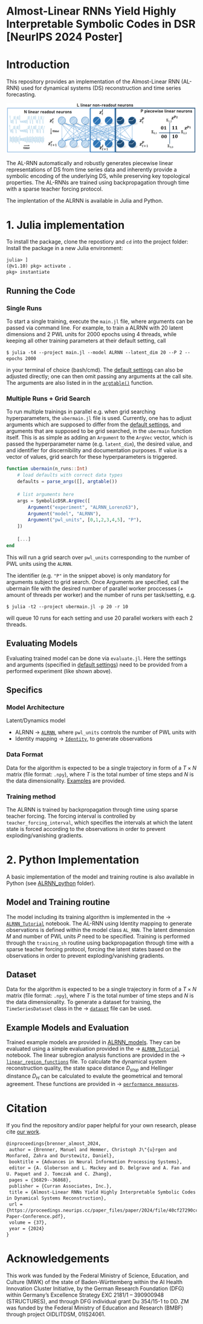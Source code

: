 # Almost-Linear RNNs Yield Highly Interpretable Symbolic Codes in DSR [NeurIPS 2024 Poster]

# Introduction
This repository provides an implementation of the Almost-Linear RNN (AL-RNN) used for dynamical systems (DS) reconstruction and time series forecasting. 

![alt text](figures/ALRNN.PNG)

The AL-RNN automatically and robustly generates piecewise linear representations of DS from time series data and inherently provide a symbolic encoding of the underlying DS, while preserving key topological properties. The AL-RNNs are trained using backpropagation through time with a sparse teacher forcing protocol.

The implentation of the ALRNN is available in Julia and Python.

# 1. Julia implementation
To install the package, clone the repostiory and `cd` into the project folder:
Install the package in a new Julia environment:
```
julia> ]
(@v1.10) pkg> activate .
pkg> instantiate
```

## Running the Code
### Single Runs
To start a single training, execute the `main.jl` file, where arguments can be passed via command line. For example, to train a ALRNN with 20 latent dimensions and 2 PWL units for 2000 epochs using 4 threads, while keeping all other training parameters at their default setting, call
```
$ julia -t4 --project main.jl --model ALRNN --latent_dim 20 --P 2 --epochs 2000
```
in your terminal of choice (bash/cmd). The [default settings](settings/defaults.json) can also be adjusted directly; one can then omit passing any arguments at the call site. The arguments are also listed in  in the [`argtable()`](src/parsing.jl) function.

### Multiple Runs + Grid Search
To run multiple trainings in parallel e.g. when grid searching hyperparameters, the `ubermain.jl` file is used. Currently, one has to adjust arguments which are supposed to differ from the [default settings](settings/defaults.json), and arguments that are supposed to be grid searched, in the `ubermain` function itself. This is as simple as adding an `Argument` to the `ArgVec` vector, which is passed the hyperparameter name (e.g. `latent_dim`), the desired value, and and identifier for discernibility and documentation purposes. If value is a vector of values, grid search for these hyperparameters is triggered. 
```Julia
function ubermain(n_runs::Int)
    # load defaults with correct data types
    defaults = parse_args([], argtable())

    # list arguments here
    args = SymbolicDSR.ArgVec([
        Argument("experiment", "ALRNN_Lorenz63"),
        Argument("model", "ALRNN"),
        Argument("pwl_units", [0,1,2,3,4,5], "P"),
    ])

    [...]
end
```
This will run a grid search over `pwl_units` corresponding to the number of PWL units using the `ALRNN`.

The identifier (e.g. `"P"` in the snippet above) is only mandatory for arguments subject to grid search. Once Arguments are specified, call the ubermain file with the desired number of parallel worker proccesses (+ amount of threads per worker) and the number of runs per task/setting, e.g.
```{.sh}
$ julia -t2 --project ubermain.jl -p 20 -r 10
```
will queue 10 runs for each setting and use 20 parallel workers with each 2 threads.

## Evaluating Models
Evaluating trained model can be done via `evaluate.jl`. Here the settings and arguments (specified in [default settings](settings/defaults.json)) need to be provided from a performed experiment (like shown above).

## Specifics

### Model Architecture
Latent/Dynamics model
- ALRNN &rarr; [`ALRNN`](src/models/alrnn.jl), where `pwl_units` controls the number of PWL units
with 
- Identity mapping &rarr; [`Identity`](src/models/identity.jl), to generate observations

### Data Format
Data for the algorithm is expected to be a single trajectory in form of a $T \times N$ matrix (file format: `.npy`), where $T$ is the total number of time steps and $N$ is the data dimensionality. [Examples](example_data/) are provided.

### Training method
The ALRNN is trained by backpropagation through time using sparse teacher forcing. The forcing interval is controlled by `teacher_forcing_interval`, which specifies the intervals at which the latent state is forced according to the observations in order to prevent exploding/vanishing gradients.

# 2. Python Implementation
A basic implementation of the model and training routine is also available in Python (see [ALRNN_python](alrnn_python/) folder). 

## Model and Training routine
The model including its training algorithm is implemented in the &rarr; [`ALRNN_Tutorial`](alrnn_python/AL-RNN_tutorial.ipynb) notebook. The AL-RNN using Identity mapping to generate observations is defined within the model class `AL_RNN`. The latent dimension $M$ and number of PWL units $P$ need to be specified. Training is performed through the `training_sh` routine using backpropagation through time with a sparse teacher forcing protocol, forcing the latent states based on the observations in order to prevent exploding/vanishing gradients.

## Dataset
Data for the algorithm is expected to be a single trajectory in form of a $T \times N$ matrix (file format: `.npy`), where $T$ is the total number of time steps and $N$ is the data dimensionality. To generate a dataset for training, the `TimeSeriesDataset` class in the &rarr; [`dataset`](alrnn_python/dataset.py) file can be used.

## Example Models and Evaluation
Trained example models are provided in [ALRNN_models](alrnn_python/models/). They can be evaluated using a simple evaluation provided in the &rarr; [`ALRNN_Tutorial`](alrnn_python/AL-RNN_tutorial.ipynb) notebook. The linear subregion analysis functions are provided in the &rarr; [`linear_region_functions`](alrnn_python/linear_region_functions.py) file. To calculate the dynamical system reconstruction quality, the state space distance $D_{stsp}$ and Hellinger dinstance $D_H$ can be calculated to evalute the geometrical and temoral agreement. These functions are provided in &rarr; [`performance measures`](alrnn_python/metrics.py).

# Citation
If you find the repository and/or paper helpful for your own research, please cite [our work](https://papers.nips.cc/paper_files/paper/2024/hash/40cf27290cc2bd98a428b567ba25075c-Abstract-Conference.html).
```
@inproceedings{brenner_almost_2024,
 author = {Brenner, Manuel and Hemmer, Christoph J\"{u}rgen and Monfared, Zahra and Durstewitz, Daniel},
 booktitle = {Advances in Neural Information Processing Systems},
 editor = {A. Globerson and L. Mackey and D. Belgrave and A. Fan and U. Paquet and J. Tomczak and C. Zhang},
 pages = {36829--36868},
 publisher = {Curran Associates, Inc.},
 title = {Almost-Linear RNNs Yield Highly Interpretable Symbolic Codes in Dynamical Systems Reconstruction},
 url = {https://proceedings.neurips.cc/paper_files/paper/2024/file/40cf27290cc2bd98a428b567ba25075c-Paper-Conference.pdf},
 volume = {37},
 year = {2024}
}
```

# Acknowledgements
This work was funded by the Federal Ministry of Science, Education, and Culture (MWK) of the state of Baden-Württemberg within the AI Health Innovation Cluster Initiative, by the German Research Foundation (DFG) within Germany’s Excellence Strategy EXC 2181/1 – 390900948 (STRUCTURES), and through DFG individual grant Du 354/15-1 to DD. ZM was funded by the Federal Ministry of Education and Research (BMBF) through project OIDLITDSM, 01IS24061.
